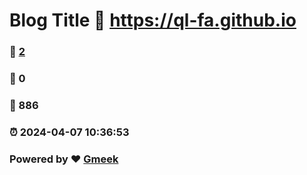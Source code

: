 # Blog Title :link: https://ql-fa.github.io 
### :page_facing_up: [2](https://ql-fa.github.io/tag.html) 
### :speech_balloon: 0 
### :hibiscus: 886 
### :alarm_clock: 2024-04-07 10:36:53 
### Powered by :heart: [Gmeek](https://github.com/Meekdai/Gmeek)
